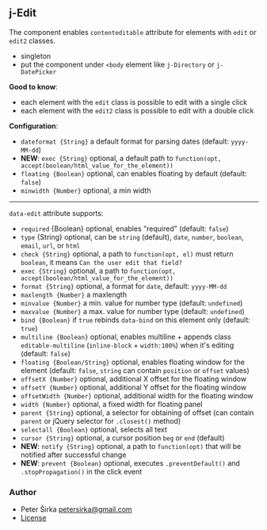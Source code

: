 ## j-Edit

The component enables `contenteditable` attribute for elements with `edit` or `edit2` classes.

- singleton
- put the component under `<body` element like `j-Directory` or `j-DatePicker`

__Good to know__:

- each element with the `edit` class is possible to edit with a single click
- each element with the `edit2` class is possible to edit with a double click

__Configuration__:

- `dateformat {String}` a default format for parsing dates (default: `yyyy-MM-dd`)
- __NEW__: `exec {String}` optional, a default path to `function(opt, accept(boolean/html_value_for_the_element))`
- `floating {Boolean}` optional, can enables floating by default (default: `false`)
- `minwidth {Number}` optional, a min width


---

`data-edit` attribute supports:

- `required` {Boolean} optional, enables "required" (default: `false`)
- `type` {String} optional, can be `string` (default), `date`, `number`, `boolean`, `email`, `url`, or `html`
- `check {String}` optional, a path to `function(opt, el)` must return `boolean`, it means `Can the user edit that field?`
- `exec {String}` optional, a path to `function(opt, accept(boolean/html_value_for_the_element))`
- `format {String}` optional, a format for `date`, default: `yyyy-MM-dd`
- `maxlength {Number}` a maxlength
- `minvalue {Number}` a min. value for number type (default: `undefined`)
- `maxvalue {Number}` a max. value for number type (default: `undefined`)
- `bind {Boolean}` if `true` rebinds `data-bind` on this element only (default: `true`)
- `multiline {Boolean}` optional, enables multiline + appends class `editable-multiline` (`inline-block` + `width:100%`) when it's editing (default: `false`)
- `floating {Boolean/String}` optional, enables floating window for the element (default: `false`, `string` can contain `position` or `offset` values)
- `offsetX {Number}` optional, additional X offset for the floating window
- `offsetY {Number}` optional, additional Y offset for the floating window
- `offsetWidth {Number}` optional, additional width for the floating window
- `width {Number}` optional, a fixed width for floating panel
- `parent {String}` optional, a selector for obtaining of offset (can contain `parent` or jQuery selector for `.closest()` method)
- `selectall {Boolean}` optional, selects all text
- `cursor {String}` optional, a cursor position `beg` or `end` (default)
- __NEW__: `notify {String}` optional, a path to `function(opt)` that will be notified after successful change
- __NEW__: `prevent {Boolean}` optional, executes `.preventDefault()` and `.stopPropagation()` in the click event

### Author

- Peter Širka <petersirka@gmail.com>
- [License](https://www.totaljs.com/license/)